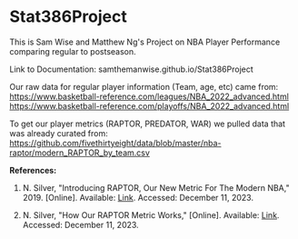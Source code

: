 # Stat386Project

This is Sam Wise and Matthew Ng's Project on NBA Player Performance comparing regular to postseason.

Link to Documentation: samthemanwise.github.io/Stat386Project

Our raw data for regular player information (Team, age, etc) came from:
https://www.basketball-reference.com/leagues/NBA_2022_advanced.html
https://www.basketball-reference.com/playoffs/NBA_2022_advanced.html

To get our player metrics (RAPTOR, PREDATOR, WAR) we pulled data that was already curated from:
https://github.com/fivethirtyeight/data/blob/master/nba-raptor/modern_RAPTOR_by_team.csv

**References:**

1. N. Silver, "Introducing RAPTOR, Our New Metric For The Modern NBA," 2019. [Online]. Available: [Link](https://fivethirtyeight.com/features/introducing-raptor-our-new-metric-for-the-modern-nba/). Accessed: December 11, 2023.

2. N. Silver, "How Our RAPTOR Metric Works," [Online]. Available: [Link](https://fivethirtyeight.com/features/how-our-raptor-metric-works/). Accessed: December 11, 2023.

